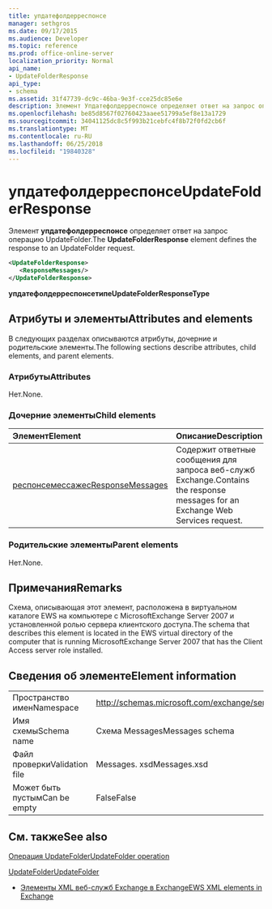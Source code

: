 ```yaml
---
title: упдатефолдерреспонсе
manager: sethgros
ms.date: 09/17/2015
ms.audience: Developer
ms.topic: reference
ms.prod: office-online-server
localization_priority: Normal
api_name:
- UpdateFolderResponse
api_type:
- schema
ms.assetid: 31f47739-dc9c-46ba-9e3f-cce25dc85e6e
description: Элемент Упдатефолдерреспонсе определяет ответ на запрос операцию UpdateFolder.
ms.openlocfilehash: be85d8567f02760423aaee51799a5ef8e13a1729
ms.sourcegitcommit: 34041125dc8c5f993b21cebfc4f8b72f0fd2cb6f
ms.translationtype: MT
ms.contentlocale: ru-RU
ms.lasthandoff: 06/25/2018
ms.locfileid: "19840328"
---
```

# <a name="updatefolderresponse"></a><span data-ttu-id="73f81-103">упдатефолдерреспонсе</span><span class="sxs-lookup"><span data-stu-id="73f81-103">UpdateFolderResponse</span></span>

<span data-ttu-id="73f81-104">Элемент **упдатефолдерреспонсе** определяет ответ на запрос операцию UpdateFolder.</span><span class="sxs-lookup"><span data-stu-id="73f81-104">The **UpdateFolderResponse** element defines the response to an UpdateFolder request.</span></span> 
  
```xml
<UpdateFolderResponse>
   <ResponseMessages/>
</UpdateFolderResponse>
```

 <span data-ttu-id="73f81-105">**упдатефолдерреспонсетипе**</span><span class="sxs-lookup"><span data-stu-id="73f81-105">**UpdateFolderResponseType**</span></span>
## <a name="attributes-and-elements"></a><span data-ttu-id="73f81-106">Атрибуты и элементы</span><span class="sxs-lookup"><span data-stu-id="73f81-106">Attributes and elements</span></span>

<span data-ttu-id="73f81-107">В следующих разделах описываются атрибуты, дочерние и родительские элементы.</span><span class="sxs-lookup"><span data-stu-id="73f81-107">The following sections describe attributes, child elements, and parent elements.</span></span>
  
### <a name="attributes"></a><span data-ttu-id="73f81-108">Атрибуты</span><span class="sxs-lookup"><span data-stu-id="73f81-108">Attributes</span></span>

<span data-ttu-id="73f81-109">Нет.</span><span class="sxs-lookup"><span data-stu-id="73f81-109">None.</span></span>
  
### <a name="child-elements"></a><span data-ttu-id="73f81-110">Дочерние элементы</span><span class="sxs-lookup"><span data-stu-id="73f81-110">Child elements</span></span>

|<span data-ttu-id="73f81-111">**Элемент**</span><span class="sxs-lookup"><span data-stu-id="73f81-111">**Element**</span></span>|<span data-ttu-id="73f81-112">**Описание**</span><span class="sxs-lookup"><span data-stu-id="73f81-112">**Description**</span></span>|
|:-----|:-----|
|[<span data-ttu-id="73f81-113">респонсемессажес</span><span class="sxs-lookup"><span data-stu-id="73f81-113">ResponseMessages</span></span>](responsemessages.md) <br/> |<span data-ttu-id="73f81-114">Содержит ответные сообщения для запроса веб-служб Exchange.</span><span class="sxs-lookup"><span data-stu-id="73f81-114">Contains the response messages for an Exchange Web Services request.</span></span>  <br/> |
   
### <a name="parent-elements"></a><span data-ttu-id="73f81-115">Родительские элементы</span><span class="sxs-lookup"><span data-stu-id="73f81-115">Parent elements</span></span>

<span data-ttu-id="73f81-116">Нет.</span><span class="sxs-lookup"><span data-stu-id="73f81-116">None.</span></span>
  
## <a name="remarks"></a><span data-ttu-id="73f81-117">Примечания</span><span class="sxs-lookup"><span data-stu-id="73f81-117">Remarks</span></span>

<span data-ttu-id="73f81-118">Схема, описывающая этот элемент, расположена в виртуальном каталоге EWS на компьютере с MicrosoftExchange Server 2007 и установленной ролью сервера клиентского доступа.</span><span class="sxs-lookup"><span data-stu-id="73f81-118">The schema that describes this element is located in the EWS virtual directory of the computer that is running MicrosoftExchange Server 2007 that has the Client Access server role installed.</span></span>
  
## <a name="element-information"></a><span data-ttu-id="73f81-119">Сведения об элементе</span><span class="sxs-lookup"><span data-stu-id="73f81-119">Element information</span></span>

|||
|:-----|:-----|
|<span data-ttu-id="73f81-120">Пространство имен</span><span class="sxs-lookup"><span data-stu-id="73f81-120">Namespace</span></span>  <br/> |http://schemas.microsoft.com/exchange/services/2006/messages  <br/> |
|<span data-ttu-id="73f81-121">Имя схемы</span><span class="sxs-lookup"><span data-stu-id="73f81-121">Schema name</span></span>  <br/> |<span data-ttu-id="73f81-122">Схема Messages</span><span class="sxs-lookup"><span data-stu-id="73f81-122">Messages schema</span></span>  <br/> |
|<span data-ttu-id="73f81-123">Файл проверки</span><span class="sxs-lookup"><span data-stu-id="73f81-123">Validation file</span></span>  <br/> |<span data-ttu-id="73f81-124">Messages. xsd</span><span class="sxs-lookup"><span data-stu-id="73f81-124">Messages.xsd</span></span>  <br/> |
|<span data-ttu-id="73f81-125">Может быть пустым</span><span class="sxs-lookup"><span data-stu-id="73f81-125">Can be empty</span></span>  <br/> |<span data-ttu-id="73f81-126">False</span><span class="sxs-lookup"><span data-stu-id="73f81-126">False</span></span>  <br/> |
   
## <a name="see-also"></a><span data-ttu-id="73f81-127">См. также</span><span class="sxs-lookup"><span data-stu-id="73f81-127">See also</span></span>



[<span data-ttu-id="73f81-128">Операция UpdateFolder</span><span class="sxs-lookup"><span data-stu-id="73f81-128">UpdateFolder operation</span></span>](updatefolder-operation.md)
  
[<span data-ttu-id="73f81-129">UpdateFolder</span><span class="sxs-lookup"><span data-stu-id="73f81-129">UpdateFolder</span></span>](updatefolder.md)


- [<span data-ttu-id="73f81-130">Элементы XML веб-служб Exchange в Exchange</span><span class="sxs-lookup"><span data-stu-id="73f81-130">EWS XML elements in Exchange</span></span>](ews-xml-elements-in-exchange.md)

